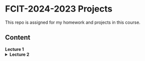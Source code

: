 # FCIT-2024-2023 Projects

This repo is assigned for my homework and projects in this course.

## Content

<summary><b>Lecture 1</b></summary>

<details>
<summary><b>Lecture 2</b></summary>

<center><em>In Class:</em></center>

- [project 1](#)

<center><em>Homework:</em></center>

- [project 1](#)

</details>


